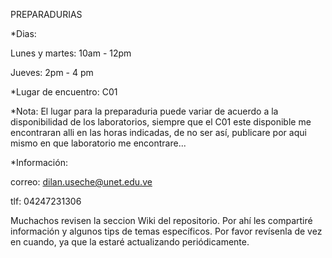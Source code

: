 PREPARADURIAS

*Dias:

Lunes y martes: 10am - 12pm

Jueves: 2pm - 4 pm

*Lugar de encuentro: C01

*Nota: El lugar para la preparaduria puede variar de acuerdo a la disponibilidad de los laboratorios, siempre que el C01 este disponible me encontraran alli en las horas indicadas, de no ser así, publicare por aqui mismo en que laboratorio me encontrare... 

*Información:

correo: dilan.useche@unet.edu.ve

tlf: 04247231306


Muchachos revisen la seccion Wiki del repositorio. Por ahí les compartiré información y algunos tips de temas específicos. Por favor revísenla de vez en cuando, ya que la estaré actualizando periódicamente.
